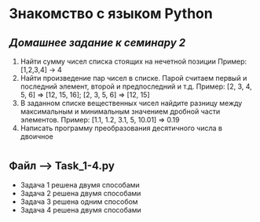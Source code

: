 # **Знакомство с языком Python**

## *Домашнее задание к семинару 2*

1. Найти сумму чисел списка стоящих на нечетной позиции
Пример:[1,2,3,4] -> 4
2. Найти произведение пар чисел в списке. Парой считаем первый и последний элемент, второй и предпоследний и т.д. 
Пример: [2, 3, 4, 5, 6] => [12, 15, 16]; [2, 3, 5, 6] => [12, 15] 
3. В заданном списке вещественных чисел найдите разницу между максимальным и минимальным значением дробной части элементов. 
Пример: [1.1, 1.2, 3.1, 5, 10.01] => 0.19
4. Написать программу преобразования десятичного числа в двоичное

#

## Файл -->  Task_1-4.py
- Задача 1 решена двумя способами
- Задача 2 решена двумя способами
- Задача 3 решена одним способом
- Задача 4 решена двумя способами



